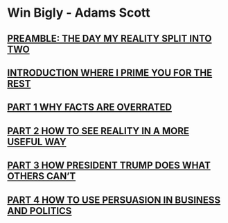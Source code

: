 # Win Bigly - Adams Scott

## [PREAMBLE: THE DAY MY REALITY SPLIT INTO TWO](./preamble)

## [INTRODUCTION WHERE I PRIME YOU FOR THE REST](./introduction)

## [PART 1 WHY FACTS ARE OVERRATED](./part1)

## [PART 2 HOW TO SEE REALITY IN A MORE USEFUL WAY](./part2)

## [PART 3 HOW PRESIDENT TRUMP DOES WHAT OTHERS CAN’T](./part3)

## [PART 4 HOW TO USE PERSUASION IN BUSINESS AND POLITICS](./part4)